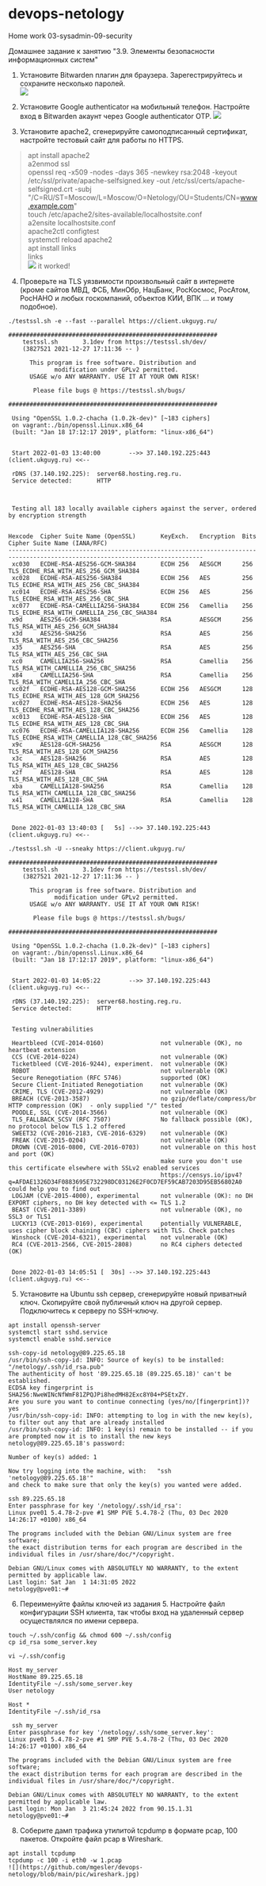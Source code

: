 # devops-netology  
Home work 03-sysadmin-09-security  

Домашнее задание к занятию "3.9. Элементы безопасности информационных систем"    

1. Установите Bitwarden плагин для браузера. Зарегестрируйтесь и сохраните несколько паролей.  
![](https://github.com/mgesler/devops-netology/blob/main/pic/pic/bitwarden1.jpg)

2. Установите Google authenticator на мобильный телефон. Настройте вход в Bitwarden акаунт через Google authenticator OTP.
![](https://github.com/mgesler/devops-netology/blob/main/pic/bitwarden2.jpg)
3. Установите apache2, сгенерируйте самоподписанный сертификат, настройте тестовый сайт для работы по HTTPS.
> apt install apache2  
> a2enmod ssl  
> openssl req -x509 -nodes -days 365 -newkey rsa:2048 -keyout /etc/ssl/private/apache-selfsigned.key -out /etc/ssl/certs/apache-selfsigned.crt -subj "/C=RU/ST=Moscow/L=Moscow/O=Netology/OU=Students/CN=www.example.com"    
> touch /etc/apache2/sites-available/localhostsite.conf  
>  a2ensite localhostsite.conf  
> apache2ctl configtest  
> systemctl reload apache2  
> apt install links  
> links  
> ![](https://github.com/mgesler/devops-netology/blob/main/pic/ssl-cert-error.jpg)
> it worked!  


4. Проверьте на TLS уязвимости произвольный сайт в интернете (кроме сайтов МВД, ФСБ, МинОбр, НацБанк, РосКосмос, РосАтом, РосНАНО и любых госкомпаний, объектов КИИ, ВПК ... и тому подобное).
````
./testssl.sh -e --fast --parallel https://client.ukguyg.ru/

###########################################################
    testssl.sh       3.1dev from https://testssl.sh/dev/
    (3827521 2021-12-27 17:11:36 -- )

      This program is free software. Distribution and
             modification under GPLv2 permitted.
      USAGE w/o ANY WARRANTY. USE IT AT YOUR OWN RISK!

       Please file bugs @ https://testssl.sh/bugs/

###########################################################

 Using "OpenSSL 1.0.2-chacha (1.0.2k-dev)" [~183 ciphers]
 on vagrant:./bin/openssl.Linux.x86_64
 (built: "Jan 18 17:12:17 2019", platform: "linux-x86_64")


 Start 2022-01-03 13:40:00        -->> 37.140.192.225:443 (client.ukguyg.ru) <<--

 rDNS (37.140.192.225):  server68.hosting.reg.ru.
 Service detected:       HTTP



 Testing all 183 locally available ciphers against the server, ordered by encryption strength


Hexcode  Cipher Suite Name (OpenSSL)       KeyExch.   Encryption  Bits     Cipher Suite Name (IANA/RFC)
-----------------------------------------------------------------------------------------------------------------------------
 xc030   ECDHE-RSA-AES256-GCM-SHA384       ECDH 256   AESGCM      256      TLS_ECDHE_RSA_WITH_AES_256_GCM_SHA384
 xc028   ECDHE-RSA-AES256-SHA384           ECDH 256   AES         256      TLS_ECDHE_RSA_WITH_AES_256_CBC_SHA384
 xc014   ECDHE-RSA-AES256-SHA              ECDH 256   AES         256      TLS_ECDHE_RSA_WITH_AES_256_CBC_SHA
 xc077   ECDHE-RSA-CAMELLIA256-SHA384      ECDH 256   Camellia    256      TLS_ECDHE_RSA_WITH_CAMELLIA_256_CBC_SHA384
 x9d     AES256-GCM-SHA384                 RSA        AESGCM      256      TLS_RSA_WITH_AES_256_GCM_SHA384
 x3d     AES256-SHA256                     RSA        AES         256      TLS_RSA_WITH_AES_256_CBC_SHA256
 x35     AES256-SHA                        RSA        AES         256      TLS_RSA_WITH_AES_256_CBC_SHA
 xc0     CAMELLIA256-SHA256                RSA        Camellia    256      TLS_RSA_WITH_CAMELLIA_256_CBC_SHA256
 x84     CAMELLIA256-SHA                   RSA        Camellia    256      TLS_RSA_WITH_CAMELLIA_256_CBC_SHA
 xc02f   ECDHE-RSA-AES128-GCM-SHA256       ECDH 256   AESGCM      128      TLS_ECDHE_RSA_WITH_AES_128_GCM_SHA256
 xc027   ECDHE-RSA-AES128-SHA256           ECDH 256   AES         128      TLS_ECDHE_RSA_WITH_AES_128_CBC_SHA256
 xc013   ECDHE-RSA-AES128-SHA              ECDH 256   AES         128      TLS_ECDHE_RSA_WITH_AES_128_CBC_SHA
 xc076   ECDHE-RSA-CAMELLIA128-SHA256      ECDH 256   Camellia    128      TLS_ECDHE_RSA_WITH_CAMELLIA_128_CBC_SHA256
 x9c     AES128-GCM-SHA256                 RSA        AESGCM      128      TLS_RSA_WITH_AES_128_GCM_SHA256
 x3c     AES128-SHA256                     RSA        AES         128      TLS_RSA_WITH_AES_128_CBC_SHA256
 x2f     AES128-SHA                        RSA        AES         128      TLS_RSA_WITH_AES_128_CBC_SHA
 xba     CAMELLIA128-SHA256                RSA        Camellia    128      TLS_RSA_WITH_CAMELLIA_128_CBC_SHA256
 x41     CAMELLIA128-SHA                   RSA        Camellia    128      TLS_RSA_WITH_CAMELLIA_128_CBC_SHA


 Done 2022-01-03 13:40:03 [   5s] -->> 37.140.192.225:443 (client.ukguyg.ru) <<--
````
````
./testssl.sh -U --sneaky https://client.ukguyg.ru/

###########################################################
    testssl.sh       3.1dev from https://testssl.sh/dev/
    (3827521 2021-12-27 17:11:36 -- )

      This program is free software. Distribution and
             modification under GPLv2 permitted.
      USAGE w/o ANY WARRANTY. USE IT AT YOUR OWN RISK!

       Please file bugs @ https://testssl.sh/bugs/

###########################################################

 Using "OpenSSL 1.0.2-chacha (1.0.2k-dev)" [~183 ciphers]
 on vagrant:./bin/openssl.Linux.x86_64
 (built: "Jan 18 17:12:17 2019", platform: "linux-x86_64")


 Start 2022-01-03 14:05:22        -->> 37.140.192.225:443 (client.ukguyg.ru) <<--

 rDNS (37.140.192.225):  server68.hosting.reg.ru.
 Service detected:       HTTP


 Testing vulnerabilities

 Heartbleed (CVE-2014-0160)                not vulnerable (OK), no heartbeat extension
 CCS (CVE-2014-0224)                       not vulnerable (OK)
 Ticketbleed (CVE-2016-9244), experiment.  not vulnerable (OK)
 ROBOT                                     not vulnerable (OK)
 Secure Renegotiation (RFC 5746)           supported (OK)
 Secure Client-Initiated Renegotiation     not vulnerable (OK)
 CRIME, TLS (CVE-2012-4929)                not vulnerable (OK)
 BREACH (CVE-2013-3587)                    no gzip/deflate/compress/br HTTP compression (OK)  - only supplied "/" tested
 POODLE, SSL (CVE-2014-3566)               not vulnerable (OK)
 TLS_FALLBACK_SCSV (RFC 7507)              No fallback possible (OK), no protocol below TLS 1.2 offered
 SWEET32 (CVE-2016-2183, CVE-2016-6329)    not vulnerable (OK)
 FREAK (CVE-2015-0204)                     not vulnerable (OK)
 DROWN (CVE-2016-0800, CVE-2016-0703)      not vulnerable on this host and port (OK)
                                           make sure you don't use this certificate elsewhere with SSLv2 enabled services
                                           https://censys.io/ipv4?q=AFDAE1326D34F0883695E732298DC03126E2F0CD7EF59CAB7203D95EB56802A0 could help you to find out
 LOGJAM (CVE-2015-4000), experimental      not vulnerable (OK): no DH EXPORT ciphers, no DH key detected with <= TLS 1.2
 BEAST (CVE-2011-3389)                     not vulnerable (OK), no SSL3 or TLS1
 LUCKY13 (CVE-2013-0169), experimental     potentially VULNERABLE, uses cipher block chaining (CBC) ciphers with TLS. Check patches
 Winshock (CVE-2014-6321), experimental    not vulnerable (OK)
 RC4 (CVE-2013-2566, CVE-2015-2808)        no RC4 ciphers detected (OK)


 Done 2022-01-03 14:05:51 [  30s] -->> 37.140.192.225:443 (client.ukguyg.ru) <<--
````


5. Установите на Ubuntu ssh сервер, сгенерируйте новый приватный ключ. Скопируйте свой публичный ключ на другой сервер. Подключитесь к серверу по SSH-ключу.
````
apt install openssh-server
systemctl start sshd.service
systemctl enable sshd.service

ssh-copy-id netology@89.225.65.18
/usr/bin/ssh-copy-id: INFO: Source of key(s) to be installed: "/netology/.ssh/id_rsa.pub"
The authenticity of host '89.225.65.18 (89.225.65.18)' can't be established.
ECDSA key fingerprint is SHA256:NweWINcNfWmF81ZPQJPi8hedMH82Exc8Y04+PSEtxZY.
Are you sure you want to continue connecting (yes/no/[fingerprint])? yes
/usr/bin/ssh-copy-id: INFO: attempting to log in with the new key(s), to filter out any that are already installed
/usr/bin/ssh-copy-id: INFO: 1 key(s) remain to be installed -- if you are prompted now it is to install the new keys
netology@89.225.65.18's password:

Number of key(s) added: 1

Now try logging into the machine, with:   "ssh 'netology@89.225.65.18'"
and check to make sure that only the key(s) you wanted were added.

ssh 89.225.65.18
Enter passphrase for key '/netology/.ssh/id_rsa':
Linux pve01 5.4.78-2-pve #1 SMP PVE 5.4.78-2 (Thu, 03 Dec 2020 14:26:17 +0100) x86_64

The programs included with the Debian GNU/Linux system are free software;
the exact distribution terms for each program are described in the
individual files in /usr/share/doc/*/copyright.

Debian GNU/Linux comes with ABSOLUTELY NO WARRANTY, to the extent
permitted by applicable law.
Last login: Sat Jan  1 14:31:05 2022
netology@pve01:~#

````
6. Переименуйте файлы ключей из задания 5. Настройте файл конфигурации SSH клиента, так чтобы вход на удаленный сервер осуществлялся по имени сервера.
````
touch ~/.ssh/config && chmod 600 ~/.ssh/config
cp id_rsa some_server.key

vi ~/.ssh/config

Host my_server
HostName 89.225.65.18
IdentityFile ~/.ssh/some_server.key
User netology

Host *
IdentityFile ~/.ssh/id_rsa

 ssh my_server
Enter passphrase for key '/netology/.ssh/some_server.key':
Linux pve01 5.4.78-2-pve #1 SMP PVE 5.4.78-2 (Thu, 03 Dec 2020 14:26:17 +0100) x86_64

The programs included with the Debian GNU/Linux system are free software;
the exact distribution terms for each program are described in the
individual files in /usr/share/doc/*/copyright.

Debian GNU/Linux comes with ABSOLUTELY NO WARRANTY, to the extent
permitted by applicable law.
Last login: Mon Jan  3 21:45:24 2022 from 90.15.1.31
netology@pve01:~#

````
8. Соберите дамп трафика утилитой tcpdump в формате pcap, 100 пакетов. Откройте файл pcap в Wireshark.
````
apt install tcpdump
tcpdump -c 100 -i eth0 -w 1.pcap
![](https://github.com/mgesler/devops-netology/blob/main/pic/wireshark.jpg)